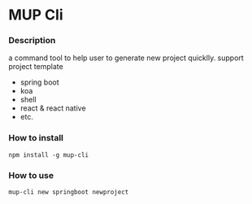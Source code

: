 # MUP Cli

### Description

a command tool to help user to generate new project quicklly.
support project template
- spring boot
- koa
- shell
- react & react native
- etc.

### How to install

```
npm install -g mup-cli
```

### How to use

```
mup-cli new springboot newproject
```